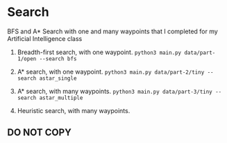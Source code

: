 # Search
BFS and A* Search with one and many waypoints that I completed for my Artificial Intelligence class

1. Breadth-first search, with one waypoint.
`python3 main.py data/part-1/open --search bfs`

2. A* search, with one waypoint.
`python3 main.py data/part-2/tiny --search astar_single`

3. A* search, with many waypoints.
`python3 main.py data/part-3/tiny --search astar_multiple`

4. Heuristic search, with many waypoints.


## DO NOT COPY ##
